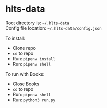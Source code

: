 # hlts-data

Root directory is: `~/.hlts-data` <br>
Config file location: `~/.hlts-data/config.json`

To install:
- Clone repo
- `cd` to repo
- Run: `pipenv install`
- Run: `pipenv shell`

To run with Books:
- Close Books
- `cd` to repo
- Run: `pipenv shell`
- Run: `python3 run.py`